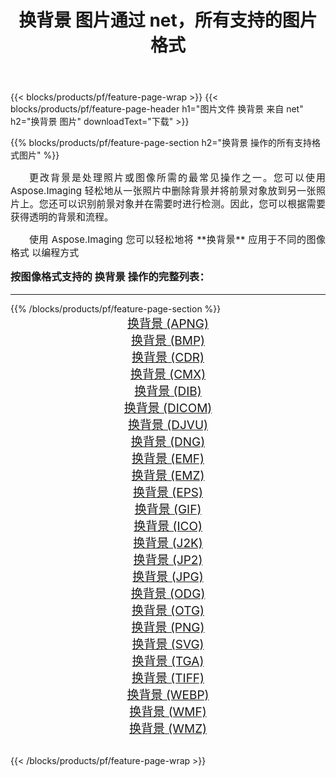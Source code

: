 ﻿---
title: 换背景 图片通过 net，所有支持的图片格式 
weight: 3920
url: /zh-hans/net/change-background/ 
lang: zh-hans
langdirlevel: 2
locales: zh-hans,ja,it,ru,de,es,fr,nl,id,lt,pl,pt,vi,tr,ko,zh-hant,ar,hi,th,sv,cs,uk,he
description: 使用 Aspose.Imaging 你可以轻松地通过 net 获取 换背景 图像
---

{{< blocks/products/pf/feature-page-wrap >}}
{{< blocks/products/pf/feature-page-header h1="图片文件 换背景 来自 net" h2="换背景 图片" downloadText="下载" >}}


{{% blocks/products/pf/feature-page-section  h2="换背景 操作的所有支持格式图片" %}}
<p align="justify" style="text-indent:2em;font-size:15px;">
更改背景是处理照片或图像所需的最常见操作之一。您可以使用 Aspose.Imaging 轻松地从一张照片中删除背景并将前景对象放到另一张照片上。您还可以识别前景对象并在需要时进行检测。因此，您可以根据需要获得透明的背景和流程。
</p>
<p align="justify" style="text-indent:2em;font-size:15px;">
使用 Aspose.Imaging 您可以轻松地将 **换背景** 应用于不同的图像格式 以编程方式
</p>
<h3 style="margin-top:16px;">
按图像格式支持的 换背景 操作的完整列表：
</h3>
<hr/>
{{% /blocks/products/pf/feature-page-section %}}
<div class="container-fluid productfamilypage bg-gray">
    <div class="convertypes bg-gray agp-content section">
        <div class="container">
		<div class="row other-converters" style="gap: 10px;font-size: 19px;text-align:center;">
		    <div class='col-md-3 other-converter remove-lp remove-rp'><a href="/imaging/zh-hans/net/change-background/apng/" style="padding:15px;">换背景 (APNG)</a></div><div class='col-md-3 other-converter remove-lp remove-rp'><a href="/imaging/zh-hans/net/change-background/bmp/" style="padding:15px;">换背景 (BMP)</a></div><div class='col-md-3 other-converter remove-lp remove-rp'><a href="/imaging/zh-hans/net/change-background/cdr/" style="padding:15px;">换背景 (CDR)</a></div><div class='col-md-3 other-converter remove-lp remove-rp'><a href="/imaging/zh-hans/net/change-background/cmx/" style="padding:15px;">换背景 (CMX)</a></div><div class='col-md-3 other-converter remove-lp remove-rp'><a href="/imaging/zh-hans/net/change-background/dib/" style="padding:15px;">换背景 (DIB)</a></div><div class='col-md-3 other-converter remove-lp remove-rp'><a href="/imaging/zh-hans/net/change-background/dicom/" style="padding:15px;">换背景 (DICOM)</a></div><div class='col-md-3 other-converter remove-lp remove-rp'><a href="/imaging/zh-hans/net/change-background/djvu/" style="padding:15px;">换背景 (DJVU)</a></div><div class='col-md-3 other-converter remove-lp remove-rp'><a href="/imaging/zh-hans/net/change-background/dng/" style="padding:15px;">换背景 (DNG)</a></div><div class='col-md-3 other-converter remove-lp remove-rp'><a href="/imaging/zh-hans/net/change-background/emf/" style="padding:15px;">换背景 (EMF)</a></div><div class='col-md-3 other-converter remove-lp remove-rp'><a href="/imaging/zh-hans/net/change-background/emz/" style="padding:15px;">换背景 (EMZ)</a></div><div class='col-md-3 other-converter remove-lp remove-rp'><a href="/imaging/zh-hans/net/change-background/eps/" style="padding:15px;">换背景 (EPS)</a></div><div class='col-md-3 other-converter remove-lp remove-rp'><a href="/imaging/zh-hans/net/change-background/gif/" style="padding:15px;">换背景 (GIF)</a></div><div class='col-md-3 other-converter remove-lp remove-rp'><a href="/imaging/zh-hans/net/change-background/ico/" style="padding:15px;">换背景 (ICO)</a></div><div class='col-md-3 other-converter remove-lp remove-rp'><a href="/imaging/zh-hans/net/change-background/j2k/" style="padding:15px;">换背景 (J2K)</a></div><div class='col-md-3 other-converter remove-lp remove-rp'><a href="/imaging/zh-hans/net/change-background/jp2/" style="padding:15px;">换背景 (JP2)</a></div><div class='col-md-3 other-converter remove-lp remove-rp'><a href="/imaging/zh-hans/net/change-background/jpg/" style="padding:15px;">换背景 (JPG)</a></div><div class='col-md-3 other-converter remove-lp remove-rp'><a href="/imaging/zh-hans/net/change-background/odg/" style="padding:15px;">换背景 (ODG)</a></div><div class='col-md-3 other-converter remove-lp remove-rp'><a href="/imaging/zh-hans/net/change-background/otg/" style="padding:15px;">换背景 (OTG)</a></div><div class='col-md-3 other-converter remove-lp remove-rp'><a href="/imaging/zh-hans/net/change-background/png/" style="padding:15px;">换背景 (PNG)</a></div><div class='col-md-3 other-converter remove-lp remove-rp'><a href="/imaging/zh-hans/net/change-background/svg/" style="padding:15px;">换背景 (SVG)</a></div><div class='col-md-3 other-converter remove-lp remove-rp'><a href="/imaging/zh-hans/net/change-background/tga/" style="padding:15px;">换背景 (TGA)</a></div><div class='col-md-3 other-converter remove-lp remove-rp'><a href="/imaging/zh-hans/net/change-background/tiff/" style="padding:15px;">换背景 (TIFF)</a></div><div class='col-md-3 other-converter remove-lp remove-rp'><a href="/imaging/zh-hans/net/change-background/webp/" style="padding:15px;">换背景 (WEBP)</a></div><div class='col-md-3 other-converter remove-lp remove-rp'><a href="/imaging/zh-hans/net/change-background/wmf/" style="padding:15px;">换背景 (WMF)</a></div><div class='col-md-3 other-converter remove-lp remove-rp'><a href="/imaging/zh-hans/net/change-background/wmz/" style="padding:15px;">换背景 (WMZ)</a></div>
                </div>
        </div>
    </div>
</div>
<br/>

{{< /blocks/products/pf/feature-page-wrap >}}

